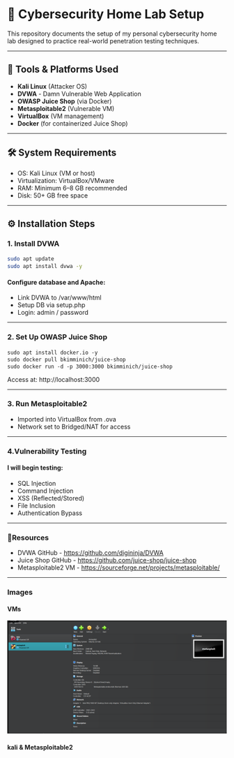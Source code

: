 # 🔐 Cybersecurity Home Lab Setup

This repository documents the setup of my personal cybersecurity home lab designed to practice real-world penetration testing techniques.

---

## 🧰 Tools & Platforms Used

- **Kali Linux** (Attacker OS)
- **DVWA** - Damn Vulnerable Web Application
- **OWASP Juice Shop** (via Docker)
- **Metasploitable2** (Vulnerable VM)
- **VirtualBox** (VM management)
- **Docker** (for containerized Juice Shop)

---

## 🛠️ System Requirements

- OS: Kali Linux (VM or host)
- Virtualization: VirtualBox/VMware
- RAM: Minimum 6–8 GB recommended
- Disk: 50+ GB free space

---

## ⚙️ Installation Steps

### 1. Install DVWA
```bash
sudo apt update
sudo apt install dvwa -y
```
#### Configure database and Apache:
* Link DVWA to /var/www/html
* Setup DB via setup.php
* Login: admin / password

---

### 2. Set Up OWASP Juice Shop
```
sudo apt install docker.io -y
sudo docker pull bkimminich/juice-shop
sudo docker run -d -p 3000:3000 bkimminich/juice-shop
```
Access at: http://localhost:3000

---

### 3. Run Metasploitable2
* Imported into VirtualBox from .ova
* Network set to Bridged/NAT for access

---

### 4.Vulnerability Testing
#### I will begin testing:

* SQL Injection
* Command Injection
* XSS (Reflected/Stored)
* File Inclusion
* Authentication Bypass

---

### 📂Resources
* DVWA GitHub - https://github.com/digininja/DVWA
* Juice Shop GitHub - https://github.com/juice-shop/juice-shop
* Metasploitable2 VM - https://sourceforge.net/projects/metasploitable/

---

### Images
#### VMs
![VMs](VMs.png)

#### kali & Metasploitable2
